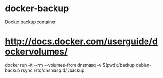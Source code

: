 docker-backup
=============

Docker backup container

# http://docs.docker.com/userguide/dockervolumes/
docker run -it --rm --volumes-from dnsmasq -v $(pwd):/backup debian-backup rsync /etc/dnsmasq.d/ /backup